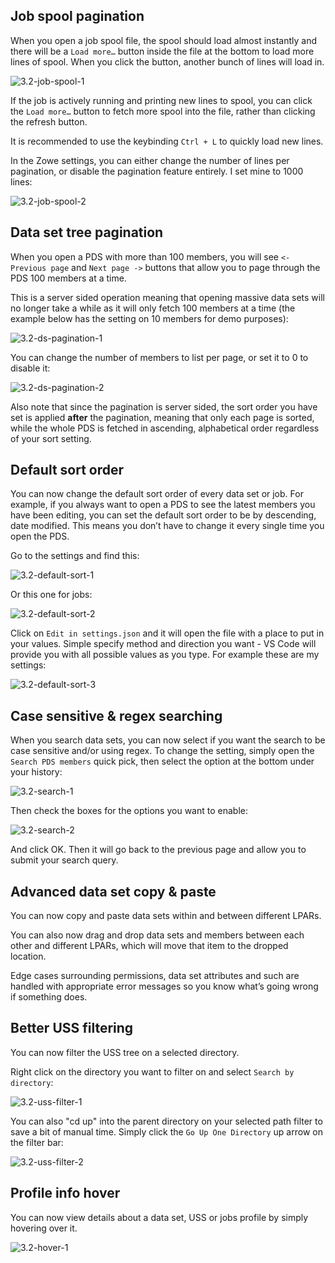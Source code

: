 ## Job spool pagination

When you open a job spool file, the spool should load almost instantly and there will be a `Load more…` button inside the file at the bottom to load more lines of spool. When you click the button, another bunch of lines will load in.

![3.2-job-spool-1](./images/3.2-job-spool-1.png)

If the job is actively running and printing new lines to spool, you can click the `Load more…` button to fetch more spool into the file, rather than clicking the refresh button.

It is recommended to use the keybinding `Ctrl + L` to quickly load new lines.

In the Zowe settings, you can either change the number of lines per pagination, or disable the pagination feature entirely. I set mine to 1000 lines:

![3.2-job-spool-2](./images/3.2-job-spool-2.png)

## Data set tree pagination

When you open a PDS with more than 100 members, you will see `<- Previous page` and `Next page ->` buttons that allow you to page through the PDS 100 members at a time.

This is a server sided operation meaning that opening massive data sets will no longer take a while as it will only fetch 100 members at a time (the example below has the setting on 10 members for demo purposes):

![3.2-ds-pagination-1](./images/3.2-ds-pagination-1.png)

You can change the number of members to list per page, or set it to 0 to disable it:

![3.2-ds-pagination-2](./images/3.2-ds-pagination-2.png)

Also note that since the pagination is server sided, the sort order you have set is applied **after** the pagination, meaning that only each page is sorted, while the whole PDS is fetched in ascending, alphabetical order regardless of your sort setting.

## Default sort order

You can now change the default sort order of every data set or job. For example, if you always want to open a PDS to see the latest members you have been editing, you can set the default sort order to be by descending, date modified. This means you don’t have to change it every single time you open the PDS.

Go to the settings and find this:

![3.2-default-sort-1](./images/3.2-default-sort-1.png)

Or this one for jobs:

![3.2-default-sort-2](./images/3.2-default-sort-2.png)

Click on `Edit in settings.json` and it will open the file with a place to put in your values. Simple specify method and direction you want - VS Code will provide you with all possible values as you type. For example these are my settings:

![3.2-default-sort-3](./images/3.2-default-sort-3.png)

## Case sensitive & regex searching

When you search data sets, you can now select if you want the search to be case sensitive and/or using regex. To change the setting, simply open the `Search PDS members` quick pick, then select the option at the bottom under your history:

![3.2-search-1](./images/3.2-search-1.png)

Then check the boxes for the options you want to enable:

![3.2-search-2](./images/3.2-search-2.png)

And click OK. Then it will go back to the previous page and allow you to submit your search query.

## Advanced data set copy & paste

You can now copy and paste data sets within and between different LPARs.

You can also now drag and drop data sets and members between each other and different LPARs, which will move that item to the dropped location.

Edge cases surrounding permissions, data set attributes and such are handled with appropriate error messages so you know what’s going wrong if something does.

## Better USS filtering

You can now filter the USS tree on a selected directory.

Right click on the directory you want to filter on and select `Search by directory`:

![3.2-uss-filter-1](./images/3.2-uss-filter-1.png)

You can also "cd up" into the parent directory on your selected path filter to save a bit of manual time. Simply click the `Go Up One Directory` up arrow on the filter bar:

![3.2-uss-filter-2](./images/3.2-uss-filter-2.png)

## Profile info hover

You can now view details about a data set, USS or jobs profile by simply hovering over it.

![3.2-hover-1](./images/3.2-hover-1.png)
